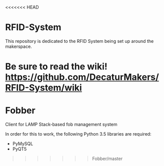 <<<<<<< HEAD
# RFID-System
This repository is dedicated to the RFID System being set up around the makerspace.

Be sure to read the wiki!
https://github.com/DecaturMakers/RFID-System/wiki
=======
# Fobber
Client for LAMP Stack-based fob management system

In order for this to work, the following Python 3.5 libraries are required:
* PyMySQL
* PyQT5
>>>>>>> Fobber/master
